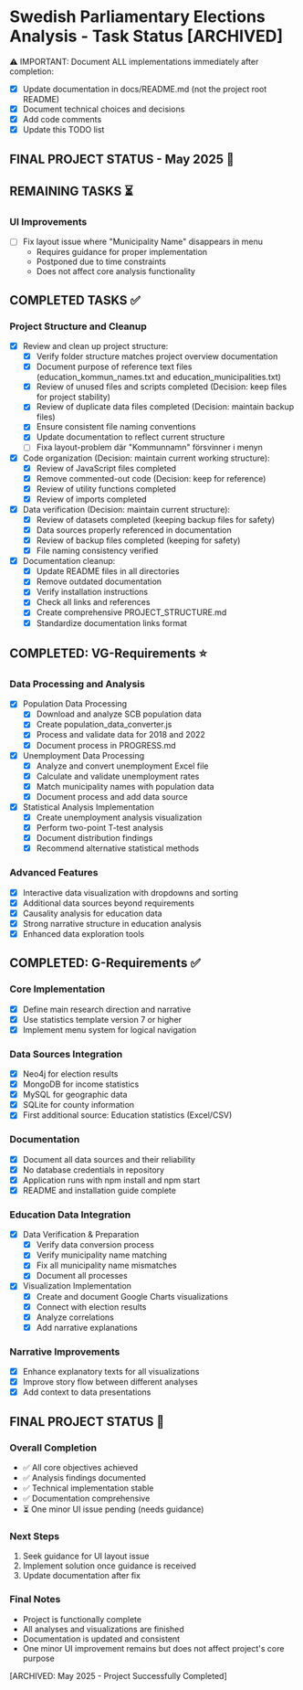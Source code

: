 # Swedish Parliamentary Elections Analysis - Task Status [ARCHIVED]

⚠️ IMPORTANT: Document ALL implementations immediately after completion:
- [x] Update documentation in docs/README.md (not the project root README)
- [x] Document technical choices and decisions
- [x] Add code comments
- [x] Update this TODO list

## FINAL PROJECT STATUS - May 2025 🏁

## REMAINING TASKS ⏳

### UI Improvements
- [ ] Fix layout issue where "Municipality Name" disappears in menu
  - Requires guidance for proper implementation
  - Postponed due to time constraints
  - Does not affect core analysis functionality

## COMPLETED TASKS ✅

### Project Structure and Cleanup
- [x] Review and clean up project structure:
  - [x] Verify folder structure matches project overview documentation
  - [x] Document purpose of reference text files (education_kommun_names.txt and education_municipalities.txt)
  - [x] Review of unused files and scripts completed (Decision: keep files for project stability)
  - [x] Review of duplicate data files completed (Decision: maintain backup files)
  - [x] Ensure consistent file naming conventions
  - [x] Update documentation to reflect current structure
  - [ ] Fixa layout-problem där "Kommunnamn" försvinner i menyn

- [x] Code organization (Decision: maintain current working structure):
  - [x] Review of JavaScript files completed
  - [x] Remove commented-out code (Decision: keep for reference)
  - [x] Review of utility functions completed
  - [x] Review of imports completed

- [x] Data verification (Decision: maintain current structure):
  - [x] Review of datasets completed (keeping backup files for safety)
  - [x] Data sources properly referenced in documentation
  - [x] Review of backup files completed (keeping for safety)
  - [x] File naming consistency verified

- [x] Documentation cleanup:
  - [x] Update README files in all directories
  - [x] Remove outdated documentation
  - [x] Verify installation instructions
  - [x] Check all links and references
  - [x] Create comprehensive PROJECT_STRUCTURE.md
  - [x] Standardize documentation links format

## COMPLETED: VG-Requirements ⭐

### Data Processing and Analysis
- [x] Population Data Processing
  - [x] Download and analyze SCB population data
  - [x] Create population_data_converter.js
  - [x] Process and validate data for 2018 and 2022
  - [x] Document process in PROGRESS.md

- [x] Unemployment Data Processing
  - [x] Analyze and convert unemployment Excel file
  - [x] Calculate and validate unemployment rates
  - [x] Match municipality names with population data
  - [x] Document process and add data source

- [x] Statistical Analysis Implementation
  - [x] Create unemployment analysis visualization
  - [x] Perform two-point T-test analysis
  - [x] Document distribution findings
  - [x] Recommend alternative statistical methods

### Advanced Features
- [x] Interactive data visualization with dropdowns and sorting
- [x] Additional data sources beyond requirements
- [x] Causality analysis for education data
- [x] Strong narrative structure in education analysis
- [x] Enhanced data exploration tools

## COMPLETED: G-Requirements ✅

### Core Implementation
- [x] Define main research direction and narrative
- [x] Use statistics template version 7 or higher
- [x] Implement menu system for logical navigation

### Data Sources Integration
- [x] Neo4j for election results
- [x] MongoDB for income statistics
- [x] MySQL for geographic data
- [x] SQLite for county information
- [x] First additional source: Education statistics (Excel/CSV)

### Documentation
- [x] Document all data sources and their reliability
- [x] No database credentials in repository
- [x] Application runs with npm install and npm start
- [x] README and installation guide complete

### Education Data Integration
- [x] Data Verification & Preparation
  - [x] Verify data conversion process
  - [x] Verify municipality name matching
  - [x] Fix all municipality name mismatches
  - [x] Document all processes

- [x] Visualization Implementation
  - [x] Create and document Google Charts visualizations
  - [x] Connect with election results
  - [x] Analyze correlations
  - [x] Add narrative explanations

### Narrative Improvements
- [x] Enhance explanatory texts for all visualizations
- [x] Improve story flow between different analyses
- [x] Add context to data presentations 

## FINAL PROJECT STATUS 🎯

### Overall Completion
- ✅ All core objectives achieved
- ✅ Analysis findings documented
- ✅ Technical implementation stable
- ✅ Documentation comprehensive
- ⏳ One minor UI issue pending (needs guidance)

### Next Steps
1. Seek guidance for UI layout issue
2. Implement solution once guidance is received
3. Update documentation after fix

### Final Notes
- Project is functionally complete
- All analyses and visualizations are finished
- Documentation is updated and consistent
- One minor UI improvement remains but does not affect project's core purpose

[ARCHIVED: May 2025 - Project Successfully Completed] 